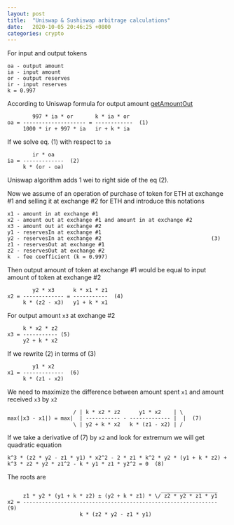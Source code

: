 ```yaml
---
layout: post
title:  "Uniswap & Sushiswap arbitrage calculations"
date:   2020-10-05 20:46:25 +0800
categories: crypto
---
```

For input and output tokens

```
oa - output amount
ia - input amount
or - output reserves
ir - input reserves
k = 0.997
```

According to Uniswap formula for output amount [getAmountOut](https://github.com/Uniswap/uniswap-v2-periphery/blob/master/contracts/libraries/UniswapV2Library.sol#L43)

```
        997 * ia * or       k * ia * or
oa = -------------------- = ------------  (1)
     1000 * ir + 997 * ia   ir + k * ia
```

If we solve eq. (1) with respect to `ia`

```
        ir * oa
ia = -------------  (2)
     k * (or - oa)
```

Uniswap algorithm adds 1 wei to right side of the eq (2).

Now we assume of an operation of purchase of token for ETH at exchange #1
and selling it at exchange #2 for ETH and introduce this notations

```
x1 - amount in at exchange #1
x2 - amount out at exchange #1 and amount in at exchange #2
x3 - amount out at exchange #2
y1 - reservesIn at exchange #1
y2 - reservesIn at exchange #2                                   (3)
z1 - reservesOut at exchange #1
z2 - reservesOut at exchange #2
k  - fee coefficient (k = 0.997)
```

Then output amount of token at exchange #1 would be equal to input amount of
token at exchange #2

```
        y2 * x3      k * x1 * z1
x2 = ------------- = -----------  (4)
     k * (z2 - x3)   y1 + k * x1
```

For output amount `x3` at exchange #2

```
     k * x2 * z2
x3 = ----------- (5)
     y2 + k * x2
```

If we rewrite (2) in terms of (3)

```
        y1 * x2
x1 = -------------  (6)
     k * (z1 - x2)
```

We need to maximize the difference between amount spent `x1` and amount
received `x3` by `x2`

```
                     / | k * x2 * z2      y1 * x2    | \
max(|x3 - x1|) = max|  | ----------- - ------------- |  |  (7)
                     \ | y2 + k * x2   k * (z1 - x2) | /
```
If we take a derivative of (7) by `x2` and look for extremum we will get
quadratic equation

```
k^3 * (z2 * y2 - z1 * y1) * x2^2 - 2 * z1 * k^2 * y2 * (y1 + k * z2) + k^3 * z2 * y2 * z1^2 - k * y1 * z1 * y2^2 = 0  (8)
```

The roots are


```
                                                 __________________
     z1 * y2 * (y1 + k * z2) ± (y2 + k * z1) * \/ z2 * y2 * z1 * y1
x2 = --------------------------------------------------------------  (9)
                       k * (z2 * y2 - z1 * y1)
```
